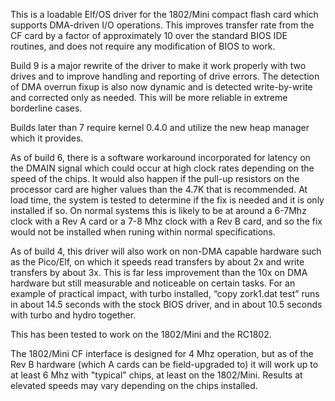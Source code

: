 This is a loadable Elf/OS driver for the 1802/Mini compact flash card which supports DMA-driven I/O operations. This improves transfer rate from the CF card by a factor of approximately 10 over the standard BIOS IDE routines, and does not require any modification of BIOS to work.

Build 9 is a major rewrite of the driver to make it work properly with two drives and to improve handling and reporting of drive errors. The detection of DMA overrun fixup is also now dynamic and is detected write-by-write and corrected only as needed. This will be more reliable in extreme borderline cases.

Builds later than 7 require kernel 0.4.0 and utilize the new heap manager which it provides.

As of build 6, there is a software workaround incorporated for latency on the DMAIN signal which could occur at high clock rates depending on the speed of the chips. It would also happen if the pull-up resistors on the processor card are higher values than the 4.7K that is recommended. At load time, the system is tested to determine if the fix is needed and it is only installed if so. On normal systems this is likely to be at around a 6-7Mhz clock with a Rev A card or a 7-8 Mhz clock with a Rev B card, and so the fix would not be installed when runing within normal specifications.

As of build 4, this driver will also work on non-DMA capable hardware such as the Pico/Elf, on which it speeds read transfers by about 2x and write transfers by about 3x. This is far less improvement than the 10x on DMA hardware but still measurable and noticeable on certain tasks. For an example of practical impact, with turbo installed, “copy zork1.dat test” runs in about 14.5 seconds with the stock BIOS driver, and in about 10.5 seconds with turbo and hydro together.

This has been tested to work on the 1802/Mini and the RC1802.

The 1802/Mini CF interface is designed for 4 Mhz operation, but as of the Rev B hardware (which A cards can be field-upgraded to) it will work up to at least 6 Mhz with "typical" chips, at least on the 1802/Mini. Results at elevated speeds may vary depending on the chips installed.

